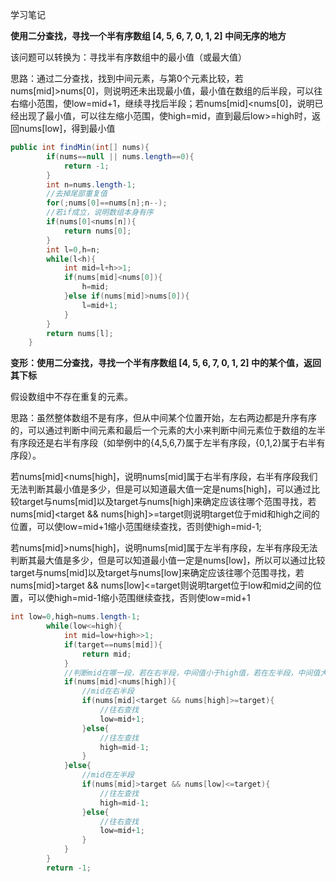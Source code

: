 学习笔记

**使用二分查找，寻找一个半有序数组 [4, 5, 6, 7, 0, 1, 2] 中间无序的地方**

该问题可以转换为：寻找半有序数组中的最小值（或最大值）

思路：通过二分查找，找到中间元素，与第0个元素比较，若nums[mid]>nums[0]，则说明还未出现最小值，最小值在数组的后半段，可以往右缩小范围，使low=mid+1，继续寻找后半段；若nums[mid]<nums[0]，说明已经出现了最小值，可以往左缩小范围，使high=mid，直到最后low>=high时，返回nums[low]，得到最小值

```java
public int findMin(int[] nums){
        if(nums==null || nums.length==0){
            return -1;
        }
        int n=nums.length-1;
    	//去掉尾部重复值
        for(;nums[0]==nums[n];n--);
    	//若if成立，说明数组本身有序
        if(nums[0]<nums[n]){
            return nums[0];
        }
        int l=0,h=n;
        while(l<h){
            int mid=l+h>>1;
            if(nums[mid]<nums[0]){
                h=mid;
            }else if(nums[mid]>nums[0]){
                l=mid+1;
            }
        }
        return nums[l];
    }
```

**变形：使用二分查找，寻找一个半有序数组 [4, 5, 6, 7, 0, 1, 2] 中的某个值，返回其下标**

假设数组中不存在重复的元素。 

思路：虽然整体数组不是有序，但从中间某个位置开始，左右两边都是升序有序的，可以通过判断中间元素和最后一个元素的大小来判断中间元素位于数组的左半有序段还是右半有序段（如举例中的{4,5,6,7}属于左半有序段，{0,1,2}属于右半有序段）。

若nums[mid]<nums[high]，说明nums[mid]属于右半有序段，右半有序段我们无法判断其最小值是多少，但是可以知道最大值一定是nums[high]，可以通过比较target与nums[mid]以及target与nums[high]来确定应该往哪个范围寻找，若nums[mid]<target && nums[high]>=target则说明target位于mid和high之间的位置，可以使low=mid+1缩小范围继续查找，否则使high=mid-1;

若nums[mid]>nums[high]，说明nums[mid]属于左半有序段，左半有序段无法判断其最大值是多少，但是可以知道最小值一定是nums[low]，所以可以通过比较target与nums[mid]以及target与nums[low]来确定应该往哪个范围寻找，若nums[mid]>target && nums[low]<=target则说明target位于low和mid之间的位置，可以使high=mid-1缩小范围继续查找，否则使low=mid+1

```java
int low=0,high=nums.length-1;
        while(low<=high){
            int mid=low+high>>1;
            if(target==nums[mid]){
                return mid;
            }
            //判断mid在哪一段，若在右半段，中间值小于high值，若在左半段，中间值大于high值
            if(nums[mid]<nums[high]){
                //mid在右半段
                if(nums[mid]<target && nums[high]>=target){
                    //往右查找
                    low=mid+1;
                }else{
                    //往左查找
                    high=mid-1;
                }
            }else{
                //mid在左半段
                if(nums[mid]>target && nums[low]<=target){
                    //往左查找
                    high=mid-1;
                }else{
                    //往右查找
                    low=mid+1;
                }
            }
        }
        return -1;
```

